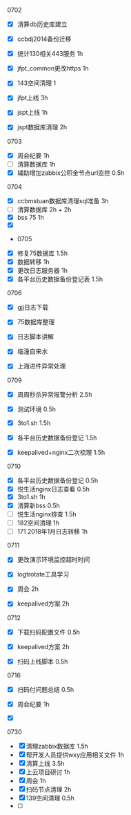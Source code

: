 0702

- [x] 清算db历史库建立
- [x] ccbdj2014备份迁移
- [x] 统计130相关443服务 1h
- [x] jfpt_common更改https 1h
- [x] 143空间清理 1
- [x] jfpt上线 3h
- [x] jspt上线 1h
- [x] jspt数据库清理 2h



0703
- [x] 周会纪要 1h
- [ ] 清算数据库 1h
- [x] 辅助增加zabbix公积金节点url监控 0.5h

0704
- [x] ccbmstuan数据库清理sql准备 3h
- [ ] 清算数据库 2h + 2h
- [x] bss 75 1h
- [x] ​
- 
  0705
- [x] 修复75数据库 1.5h
- [x] 数据转移 1h
- [x] 更改日志服务器 1h
- [x] 各平台历史数据备份登记表 1.5h

0706
- [x] gjj日志下载
- [x] 75数据库整理
- [x] 日志脚本讲解
- [x] 临潼自来水
- [x] 上海进件异常处理


0709
- [x] 周周秒杀异常报警分析 2.5h
- [x] 测试环境 0.5h
- [x] 3to1.sh 1.5h
- [x] 各平台历史数据备份登记 1.5h
- [x] keepalived+nginx二次梳理 1.5h



0710

- [x] 各平台历史数据备份登记 0.5h
- [x] 悦生活nginx日志查看 0.5h
- [x] 3to1.sh 1h
- [x] 清算新bss 0.5h
- [ ] 悦生活nginx排查  1.5h
- [ ] 182空间清理 1h
- [ ] 171 2018年1月日志转移 1h

0711
- [x] 更改演示环境监控超时时间
- [x] logtrotate工具学习
- [x] 周会 2h
- [x] keepalived方案 2h


0712
- [x] 下载扫码配置文件 0.5h
- [x] keepalived方案 2h
- [x] 扫码上线脚本 0.5h



0716

- [x] 扫码付问题总结 0.5h
- [x] 周会纪要 1h
- [x] ​





0730

- [x] 清理zabbix数据库 1.5h
- [x] 帮开发人员提供wxy应用相关文件 1h
- [x] 清算上线 3.5h
- [x] 上云项目研讨 1h
- [x] 周会 1h
- [x] 扫码节点清理 2h
- [x] 139空间清理 0.5h
- [ ] 



